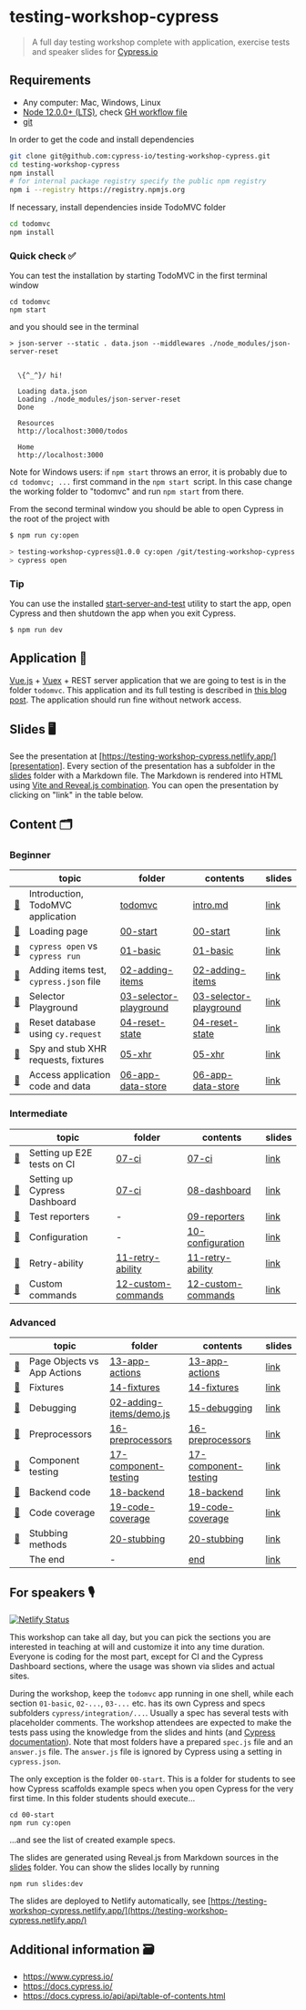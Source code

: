 # testing-workshop-cypress

> A full day testing workshop complete with application, exercise tests and speaker slides for [Cypress.io](https://www.cypress.io/)

## Requirements

- Any computer: Mac, Windows, Linux
- [Node 12.0.0+ (LTS)](https://nodejs.org/), check [GH workflow file](.github/workflows/min-node-version.yml)
- [git](https://git-scm.com)

In order to get the code and install dependencies

```bash
git clone git@github.com:cypress-io/testing-workshop-cypress.git
cd testing-workshop-cypress
npm install
# for internal package registry specify the public npm registry
npm i --registry https://registry.npmjs.org    
```

If necessary, install dependencies inside TodoMVC folder

```bash
cd todomvc
npm install
```

### Quick check ✅

You can test the installation by starting TodoMVC in the first terminal window

```shell
cd todomvc
npm start
```

and you should see in the terminal

```text
> json-server --static . data.json --middlewares ./node_modules/json-server-reset


  \{^_^}/ hi!

  Loading data.json
  Loading ./node_modules/json-server-reset
  Done

  Resources
  http://localhost:3000/todos

  Home
  http://localhost:3000
```

Note for Windows users: if `npm start` throws an error, it is probably due to `cd todomvc; ...` first command in the `npm start `script. In this case change the working folder to "todomvc" and run `npm start` from there.

From the second terminal window you should be able to open Cypress in the root of the project with

```bash
$ npm run cy:open

> testing-workshop-cypress@1.0.0 cy:open /git/testing-workshop-cypress
> cypress open
```

### Tip

You can use the installed [start-server-and-test](https://github.com/bahmutov/start-server-and-test) utility to start the app, open Cypress and then shutdown the app when you exit Cypress.

```bash
$ npm run dev
```

## Application 💾

[Vue.js](https://vuejs.org/) + [Vuex](https://vuex.vuejs.org/) + REST server application that we are going to test is in the folder `todomvc`. This application and its full testing is described in [this blog post](https://www.cypress.io/blog/2017/11/28/testing-vue-web-application-with-vuex-data-store-and-rest-backend/). The application should run fine without network access.

## Slides 🖥

See the presentation at [https://testing-workshop-cypress.netlify.app/][presentation]. Every section of the presentation has a subfolder in the [slides](./slides) folder with a Markdown file. The Markdown is rendered into HTML using [Vite and Reveal.js combination](https://glebbahmutov.com/blog/reveal-vite/). You can open the presentation by clicking on "link" in the table below.

[presentation]: https://testing-workshop-cypress.netlify.app/

## Content 🗂

### Beginner

| | topic                                  | folder                                                                                   | contents                                                       | slides |
| --- | -------------------------------------- | ---------------------------------------------------------------------------------------- | ------------------------------------------------------------- | ------ |
| [🔗](#intro) | Introduction, TodoMVC application      | [todomvc](todomvc)                                                                       | [intro.md](slides/intro/PITCHME.md)                                   | [link](https://testing-workshop-cypress.netlify.app?p=intro)
| [🔗](#start) | Loading page                           | [00-start](00-start)                                                                     | [00-start](slides/00-start/PITCHME.md)                             | [link](https://testing-workshop-cypress.netlify.app?p=00-start)
| [🔗](#basic) | `cypress open` vs `cypress run`        | [01-basic](cypress/integration/01-basic)                             | [01-basic](slides/01-basic/PITCHME.md)                             | [link](https://testing-workshop-cypress.netlify.app?p=01-basic)
| [🔗](#adding-items) | Adding items test, `cypress.json` file | [02-adding-items](cypress/integration/02-adding-items)               | [02-adding-items](slides/02-adding-items/PITCHME.md)               | [link](https://testing-workshop-cypress.netlify.app?p=02-adding-items)
| [🔗](#selector-playground) | Selector Playground                    | [03-selector-playground](cypress/integration/03-selector-playground) | [03-selector-playground](slides/03-selector-playground/PITCHME.md) | [link](https://testing-workshop-cypress.netlify.app?p=03-selector-playground)
| [🔗](#reset-state) | Reset database using `cy.request`      | [04-reset-state](cypress/integration/04-reset-state)                 | [04-reset-state](slides/04-reset-state/PITCHME.md)                 | [link](https://testing-workshop-cypress.netlify.app?p=04-reset-state)
| [🔗](#xhr) | Spy and stub XHR requests, fixtures    | [05-xhr](cypress/integration/05-xhr)                                 | [05-xhr](slides/05-xhr/PITCHME.md)                                 | [link](https://testing-workshop-cypress.netlify.app?p=05-xhr)
| [🔗](#app-data-store) | Access application code and data       | [06-app-data-store](cypress/integration/06-app-data-store)           | [06-app-data-store](slides/06-app-data-store/PITCHME.md)           | [link](https://testing-workshop-cypress.netlify.app?p=06-app-data-store)

### Intermediate
| | topic                                  | folder                                                                                   | contents                                                       | slides |
| --- | -------------------------------------- | ---------------------------------------------------------------------------------------- | ------------------------------------------------------------- | ------ |
| [🔗](#ci) | Setting up E2E tests on CI             | [07-ci](cypress/integration/07-ci)                                   | [07-ci](slides/07-ci/PITCHME.md)                                   | [link](https://testing-workshop-cypress.netlify.app?p=07-ci)
| [🔗](#dashboard) | Setting up Cypress Dashboard           | [07-ci](cypress/integration/07-ci)                                   | [08-dashboard](slides/08-dashboard/PITCHME.md)                     | [link](https://testing-workshop-cypress.netlify.app?p=08-dashboard)
| [🔗](#reporters) | Test reporters             | - | [09-reporters](slides/09-reporters/PITCHME.md)                     | [link](https://testing-workshop-cypress.netlify.app?p=09-reporters)
| [🔗](#configuration) | Configuration | - | [10-configuration](slides/10-configuration/PITCHME.md) | [link](https://testing-workshop-cypress.netlify.app?p=10-configuration)
| [🔗](#retry-ability) | Retry-ability | [11-retry-ability](cypress/integration/11-retry-ability) | [11-retry-ability](slides/11-retry-ability/PITCHME.md) | [link](https://testing-workshop-cypress.netlify.app?p=11-retry-ability)
| [🔗](#custom-commands) | Custom commands | [12-custom-commands](cypress/integration/12-custom-commands) | [12-custom-commands](slides/12-custom-commands/PITCHME.md)| [link](https://testing-workshop-cypress.netlify.app?p=12-custom-commands)

### Advanced
| | topic                                  | folder                                                                                   | contents                                                       | slides |
| --- | -------------------------------------- | ---------------------------------------------------------------------------------------- | ------------------------------------------------------------- | ------ |
| [🔗](#app-actions) | Page Objects vs App Actions | [13-app-actions](cypress/integration/13-app-actions) | [13-app-actions](slides/13-app-actions/PITCHME.md) | [link](https://testing-workshop-cypress.netlify.app?p=13-app-actions)
| [🔗](#fixtures) | Fixtures | [14-fixtures](cypress/integration/14-fixtures) | [14-fixtures](slides/14-fixtures/PITCHME.md) | [link](https://testing-workshop-cypress.netlify.app?p=14-fixtures)
| [🔗](#debugging) | Debugging | [02-adding-items/demo.js](cypress/integration/02-adding-items/demo.js) | [15-debugging](slides/15-debugging/PITCHME.md) | [link](https://testing-workshop-cypress.netlify.app?p=15-debugging)
| [🔗](#preprocessors) | Preprocessors | [16-preprocessors](cypress/integration/16-preprocessors) | [16-preprocessors](slides/16-preprocessors/PITCHME.md) | [link](https://testing-workshop-cypress.netlify.app?p=16-preprocessors)
| [🔗](#component-testing) | Component testing | [17-component-testing](cypress/integration/17-component-testing) | [17-component-testing](slides/17-component-testing/PITCHME.md) | [link](https://testing-workshop-cypress.netlify.app?p=17-component-testing)
| [🔗](#backend) | Backend code | [18-backend](cypress/integration/18-backend) | [18-backend](slides/18-backend/PITCHME.md) | [link](https://testing-workshop-cypress.netlify.app?p=18-backend)
| [🔗](#code-coverage) | Code coverage | [19-code-coverage](cypress/integration/19-code-coverage) | [19-code-coverage](slides/19-code-coverage/PITCHME.md) | [link](https://testing-workshop-cypress.netlify.app?p=19-code-coverage)
| [🔗](#stubbing-methods) | Stubbing methods | [20-stubbing](./cypress/integration/20-stubbing) | [20-stubbing](./slides/20-stubbing/PITCHME.md) | [link](https://testing-workshop-cypress.netlify.app?p=20-stubbing)
| | The end                                | -                                                                                        | [end](slides/end/PITCHME.md)                                       | [link](https://testing-workshop-cypress.netlify.app?p=end)

## For speakers 🎙

[![Netlify Status](https://api.netlify.com/api/v1/badges/de48e52e-e2ee-4092-a626-ab4fa358e441/deploy-status)](https://app.netlify.com/sites/testing-workshop-cypress/deploys)

This workshop can take all day, but you can pick the sections you are interested in teaching at will and customize it into any time duration. Everyone is coding for the most part, except for CI and the Cypress Dashboard sections, where the usage was shown via slides and actual sites.

During the workshop, keep the `todomvc` app running in one shell, while each section `01-basic`, `02-...`, `03-...` etc. has its own Cypress and specs subfolders `cypress/integration/...`. Usually a spec has several tests with placeholder comments. The workshop attendees are expected to make the tests pass using the knowledge from the slides and hints (and [Cypress documentation](https://docs.cypress.io/)). Note that most folders have a prepared `spec.js` file and an `answer.js` file. The `answer.js` file is ignored by Cypress using a setting in `cypress.json`.

The only exception is the folder `00-start`. This is a folder for students to see how Cypress scaffolds example specs when you open Cypress for the very first time. In this folder students should execute...

```
cd 00-start
npm run cy:open
```

...and see the list of created example specs.

The slides are generated using Reveal.js from Markdown sources in the [slides](slides) folder. You can show the slides locally by running

```shell
npm run slides:dev
```

The slides are deployed to Netlify automatically, see [https://testing-workshop-cypress.netlify.app/](https://testing-workshop-cypress.netlify.app/)

## Additional information 🗃

- https://www.cypress.io/
- https://docs.cypress.io/
- https://docs.cypress.io/api/api/table-of-contents.html

[ci-badge]: https://circleci.com/gh/cypress-io/testing-workshop-cypress.svg?style=svg
[ci-url]: https://circleci.com/gh/cypress-io/testing-workshop-cypress
[renovate-badge]: https://img.shields.io/badge/renovate-app-blue.svg
[renovate-app]: https://renovateapp.com/
